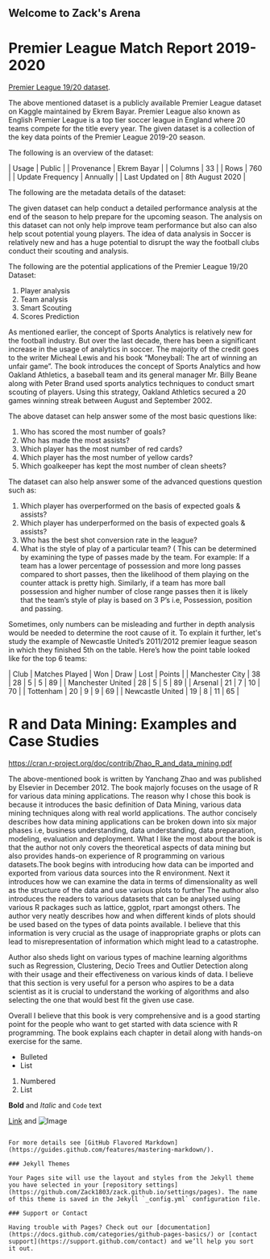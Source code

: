 ## Welcome to Zack's Arena

# Premier League Match Report 2019-2020

[Premier League 19/20 dataset](https://www.kaggle.com/ekrembayar/premier-league-match-reports-20192020 ).

The above mentioned dataset is a publicly available Premier League dataset on Kaggle maintained by Ekrem Bayar. Premier League also known as English Premier League is a top tier soccer league in England where 20 teams compete for the title every year. The given dataset is a collection of the key data points of the Premier League 2019-20 season. 

The following is an overview of the dataset:

 | Usage | Public |
 | Provenance | Ekrem Bayar |
 | Columns | 33 |
 | Rows | 760 |
 | Update Frequency | Annually |
 | Last Updated on | 8th August 2020 |



The following are the metadata details of the dataset:


The given dataset can help conduct a detailed performance analysis at the end of the season to help prepare for the upcoming season. The analysis on this dataset can not only help improve team performance but also can also help scout potential young players. The idea of data analysis in Soccer is relatively new and has a huge potential to disrupt the way the football clubs conduct their scouting and analysis.

The following are the potential applications of the Premier League 19/20 Dataset: 

  1. Player analysis
  2. Team analysis
  3. Smart Scouting
  4. Scores Prediction






As mentioned earlier, the concept of Sports Analytics is relatively new for the football industry. But over the last decade, there has been a significant increase in the usage of analytics in soccer. The majority of the credit goes to the writer Micheal Lewis and his book “Moneyball: The art of winning an unfair game”. The book introduces the concept of Sports Analytics and how Oakland Athletics, a baseball team and its general manager Mr. Billy Beane along with Peter Brand used sports analytics techniques to conduct smart scouting of players. Using this strategy, Oakland Athletics secured a 20 games winning streak between August and September 2002.

The above dataset can help answer some of the most basic questions like:

  1. Who has scored the most number of goals?
  2. Who has made the most assists?
  3. Which player has the most number of red cards? 
  4. Which player has the most number of yellow cards?
  5. Which goalkeeper has kept the most number of clean sheets?

The dataset can also help answer some of the advanced questions question such as:

  1. Which player has overperformed on the basis of expected goals & assists?
  2. Which player has underperformed on the basis of expected goals & assists?
  3. Who has the best shot conversion rate in the league?
  4. What is the style of play of a particular team? ( This can be determined by examining the type of passes made by the team. For example: If a team has a lower percentage of possession and more long passes compared to short passes, then the likelihood of them playing on the counter attack is pretty high. Similarly, if a team has more ball possession and higher number of close range passes then it is likely that the team’s style of play is based on 3 P’s i.e, Possession, position and passing.

Sometimes, only numbers can be misleading and further in depth analysis would be needed to determine the root cause of it. To explain it further, let's study the example of Newcastle United’s 2011/2012 premier league season in which they finished 5th on the table. Here’s how the point table looked like for the top 6 teams:

| Club | Matches Played | Won | Draw | Lost | Points |
| Manchester City | 38 | 28 | 5 | 5 | 89 |
| Manchester United | 28 | 5 | 5 | 89 |
| Arsenal |  21 | 7 | 10 | 70 |
| Tottenham | 20 | 9 | 9 | 69 |
| Newcastle United | 19 | 8 | 11 | 65 |

# R and Data Mining: Examples and Case Studies

https://cran.r-project.org/doc/contrib/Zhao_R_and_data_mining.pdf


The above-mentioned book is written by Yanchang Zhao and was published by Elsevier in December 2012. The book majorly focuses on the usage of R for various data mining applications. The reason why I chose this book is because it introduces the basic definition of Data Mining, various data mining techniques along with real world applications. The author concisely describes how data mining applications can be broken down into six major phases i.e, business understanding, data understanding, data preparation, modeling, evaluation and deployment. What I like the most about the book is that the author not only covers the theoretical aspects of data mining but also provides hands-on experience of R programming on various datasets.The book begins with introducing how data can be imported and exported from various data sources into the R environment. Next it introduces how we can examine the data in terms of dimensionality as well as the structure of the data and use various plots to further 
The author also introduces the readers to various datasets that can be analysed using various R packages such as lattice, ggplot, rpart amongst others. The author very neatly describes how and when different kinds of plots should be used based on the types of data points available.
I believe that this information is very crucial as the usage of inappropriate graphs or plots can lead to misrepresentation of information which might lead to a catastrophe.

Author also sheds light on various types of machine learning algorithms such as Regression, Clustering, Decio Trees and Outlier Detection along with their usage and their effectiveness on various kinds of data. I believe that this section is very useful for a person who aspires to be a data scientist as it is crucial to understand the working of algorithms and also selecting the one that would best fit the given use case.

 Overall I believe that this book is very comprehensive and is a good starting point for the people who want to get started with data science with R programming. The book explains each chapter in detail along with hands-on exercise for the same. 


- Bulleted
- List

1. Numbered
2. List

**Bold** and _Italic_ and `Code` text

[Link](url) and ![Image](src)
```

For more details see [GitHub Flavored Markdown](https://guides.github.com/features/mastering-markdown/).

### Jekyll Themes

Your Pages site will use the layout and styles from the Jekyll theme you have selected in your [repository settings](https://github.com/Zack1803/zack.github.io/settings/pages). The name of this theme is saved in the Jekyll `_config.yml` configuration file.

### Support or Contact

Having trouble with Pages? Check out our [documentation](https://docs.github.com/categories/github-pages-basics/) or [contact support](https://support.github.com/contact) and we’ll help you sort it out.

